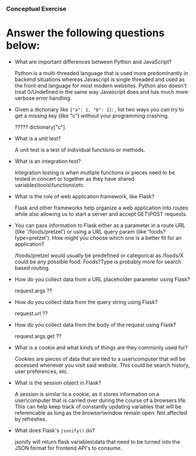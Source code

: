 ### Conceptual Exercise

# Answer the following questions below:

- What are important differences between Python and JavaScript?
    
    Python is a multi-threaded language that is used more predominantly in backend situations whereas Javascript is single threaded and used as the front-end language for most modern websites. Python also doesn't treat 0/Undefined in the same way Javascript does and has much more verbose error handling. 
- Given a dictionary like ``{"a": 1, "b": 2}``: , list two ways you
  can try to get a missing key (like "c") *without* your programming
  crashing.
  
  ????? dictionary["c"]
- What is a unit test?
  
  A unit test is a test of individual functions or methods.
- What is an integration test?
  
  Integration testing is when mutliple functions or pieces need to be tested in concert or together as they have shared variables\tools\functions\etc. 
- What is the role of web application framework, like Flask?

  Flask and other frameworks help organize a web application into routes while also allowing us to start a server and accept GET\POST requests. 
- You can pass information to Flask either as a parameter in a route URL
  (like '/foods/pretzel') or using a URL query param (like
  'foods?type=pretzel'). How might you choose which one is a better fit
  for an application?

  /foods/pretzel would usually be predefined or categorical as /foods/X could be any possible food. Foods?Type is probably more for search based routing. 
- How do you collect data from a URL placeholder parameter using Flask?

  request.args ??
- How do you collect data from the query string using Flask?

  request.url ??
- How do you collect data from the body of the request using Flask?

  request.args.get ??
- What is a cookie and what kinds of things are they commonly used for?

  Cookies are pieces of data that are tied to a user\computer that will be accessed whenever you visit said website. This could be search history, user preferences, etc. 
- What is the session object in Flask?

  A session is similar to a cookie, as it stores information on a user\computer that is carried over during the course of a browsers life. This can help keep track of constantly updating variables that will be referencable as long as the browser\window remain open. Not affected by refreshes. 

- What does Flask's `jsonify()` do?

  jsonify will return flask variables\data that need to be turned into the JSON format for frontend API's to consume. 